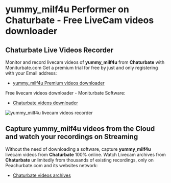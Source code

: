 # yummy_milf4u Performer on Chaturbate - Free LiveCam videos downloader

## Chaturbate Live Videos Recorder

Monitor and record livecam videos of **yummy_milf4u** from **Chaturbate** with Moniturbate.com
Get a premium trial for free by just and only registering with your Email address:
* [yummy_milf4u Premium videos downloader](https://moniturbate.com/request-demo-licence-key.html)

Free livecam videos downloader - Moniturbate Software:
* [Chaturbate videos downloader](https://moniturbate.com/moniturbate-download-software.html)

![yummy_milf4u livecam videos recorder](https://peachurnet.com/templates/moniturbate-software.png)


## Capture yummy_milf4u videos from the Cloud and watch your recordings on Streaming

Without the need of downloading a software, capture **yummy_milf4u** livecam videos from **Chaturbate** 100% online.
Watch Livecam archives from **Chaturbate** unlimitedly from thousands of existing recordings, only on Peachurbate.com and its websites network:
* [Chaturbate videos archives](https://peachurnet.com/)